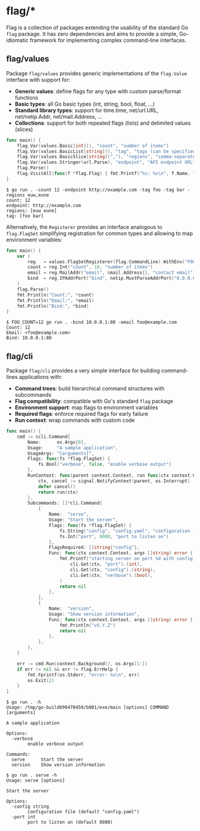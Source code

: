 # flag/*

Flag is a collection of packages extending the usability of the standard Go `flag` package. It has zero dependencies and aims to provide a simple, Go-idiomatic framework for implementing complex command-line interfaces.

## flag/values

Package `flag/values` provides generic implementations of the `flag.Value` interface with support for:

- **Generic values**: define flags for any type with custom parse/format functions
- **Basic types**: all Go basic types (int, string, bool, float, ...)
- **Standard library types**: support for time.time, net/url.URL, net/netip.Addr, net/mail.Address, ...
- **Collections**: support for both repeated flags (lists) and delimited values (slices)

```go
func main() {
    flag.Var(values.Basic[int](), "count", "number of items")
    flag.Var(values.BasicList[string](), "tag", "tags (can be specified multiple times)")
    flag.Var(values.BasicSlice[string](","), "regions", "comma-separated list of regions")
    flag.Var(values.Stringer(url.Parse), "endpoint", "API endpoint URL")
    flag.Parse()
    flag.VisitAll(func(f *flag.Flag) { fmt.Printf("%s: %v\n", f.Name, f.Value.(flag.Getter).Get()) })
}
```
```
$ go run . -count 12 -endpoint http://example.com -tag foo -tag bar -regions euw,eune
count: 12
endpoint: http://example.com
regions: [euw eune]
tag: [foo bar]
```

Alternatively, the `Registerer` provides an interface analogous to `flag.FlagSet` simplifying registration for common types and allowing to map environment variables:

```go
func main() {
    var (
        reg   = values.FlagSetRegisterer(flag.CommandLine).WithEnv("FOO_")
        count = reg.Int("count", 10, "number of items")
        email = reg.MailAddr("email", &mail.Address{}, "contact email")
        bind  = reg.IPAddrPort("bind", netip.MustParseAddrPort("0.0.0.0:8080"), "binding address")
    )
    flag.Parse()
    fmt.Println("Count:", *count)
    fmt.Println("Email:", *email)
    fmt.Println("Bind:", *bind)
}
```
```
$ FOO_COUNT=12 go run . -bind 10.0.0.1:80 -email foo@example.com
Count: 12
Email: <foo@example.com>
Bind: 10.0.0.1:80
```

## flag/cli

Package `flag/cli` provides a very simple interface for building command-lines applications with:

- **Command trees**: build hierarchical command structures with subcommands
- **Flag compatibility**: compatible with Go's standard `flag` package
- **Environment support**: map flags to environment variables
- **Required flags**: enforce required flags for early failure
- **Run context**: wrap commands with custom code

```go
func main() {
    cmd := &cli.Command{
        Name:      os.Args[0],
        Usage:     "A sample application",
        UsageArgs: "[arguments]",
        Flags: func(fs *flag.FlagSet) {
            fs.Bool("verbose", false, "enable verbose output")
        },
        RunContext: func(parent context.Context, run func(ctx context.Context) error) error {
            ctx, cancel := signal.NotifyContext(parent, os.Interrupt)
            defer cancel()
            return run(ctx)
        },
        Subcommands: []*cli.Command{
            {
                Name:  "serve",
                Usage: "Start the server",
                Flags: func(fs *flag.FlagSet) {
                    fs.String("config", "config.yaml", "configuration file")
                    fs.Int("port", 8080, "port to listen on")
                },
                FlagsRequired: []string{"config"},
                Func: func(ctx context.Context, args []string) error {
                    fmt.Printf("starting server on port %d with config %s (verbose: %v)\n",
                        cli.Get(ctx, "port").(int),
                        cli.Get(ctx, "config").(string),
                        cli.Get(ctx, "verbose").(bool),
                    )
                    return nil
                },
            },
            {
                Name:  "version",
                Usage: "Show version information",
                Func: func(ctx context.Context, args []string) error {
                    fmt.Println("vX.Y.Z")
                    return nil
                },
            },
        },
    }

    err := cmd.Run(context.Background(), os.Args[1:])
    if err != nil && err != flag.ErrHelp {
        fmt.Fprintf(os.Stderr, "error: %v\n", err)
        os.Exit(2)
    }
}
```
```
$ go run . -h
Usage: /tmp/go-build690470450/b001/exe/main [options] COMMAND [arguments]

A sample application

Options:
  -verbose
    	enable verbose output

Commands:
  serve      Start the server
  version    Show version information
```
```
$ go run . serve -h
Usage: serve [options]

Start the server

Options:
  -config string
    	configuration file (default "config.yaml")
  -port int
    	port to listen on (default 8080)
```
